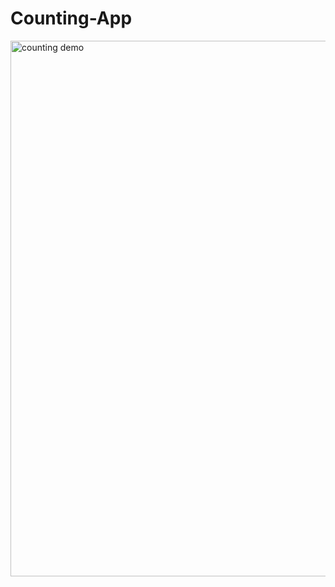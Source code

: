 # Counting-App

<img width="857" alt="counting demo" src="https://github.com/SuchismitaRout555/Counting-App/assets/97534398/8d513be3-9ce1-4ddc-993a-429a243a8616">
